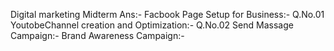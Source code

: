 Digital marketing Midterm Ans:-
Facbook Page Setup for Business:- Q.No.01
YoutobeChannel creation and Optimization:- Q.No.02 
Send Massage Campaign:-
Brand Awareness Campaign:-
